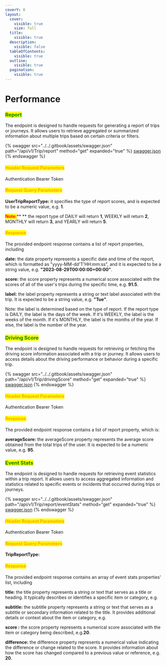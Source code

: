 ```yaml
---
coverY: 0
layout:
  cover:
    visible: true
    size: full
  title:
    visible: true
  description:
    visible: false
  tableOfContents:
    visible: true
  outline:
    visible: true
  pagination:
    visible: true
---
```


# Performance

### <mark style="color:green;">**Report**</mark>&#x20;

The endpoint is designed to handle requests for generating a report of trips or journeys. It allows users to retrieve aggregated or summarized information about multiple trips based on certain criteria or filters.

{% swagger src="../../.gitbook/assets/swagger.json" path="/api/v1/Trip/report" method="get" expanded="true" %}
[swagger.json](../../.gitbook/assets/swagger.json)
{% endswagger %}

#### <mark style="color:orange;">Header Request Parameters</mark>

Authentication Bearer Token

#### <mark style="color:orange;">Request Query Parameters</mark>

**UserTripReportType:** it specifies the type of report scores, and is expected to be a numeric value, e.g. **1**.

<mark style="color:red;">**Note:**</mark>** ** the report type of  DAILY will return **1**, WEEKLY will return **2**, MONTHLY will return **3**, and YEARLY will return **5**.

#### <mark style="color:orange;">**Response**</mark>

The provided endpoint response contains a list of report properties, including&#x20;

**date:** the date property represents a specific date and time of the report, which is formatted as "yyyy-MM-dd'T'HH:mm:ss", and it is expected to be a string value, e.g. **"2023-08-29T00:00:00+00:00"**.

**score:** the score property represents a numerical score associated with the scores of all of the user's trips during the specific time, e.g. **91.5**.

**label:** the label property represents a string or text label associated with the trip. It is expected to be a string value, e.g. **"Tue"**.

Note: the label is determined based on the type of report. If the report type is DAILY, the label is the days of the week. If it's WEEKLY, the label is the weeks of the month. If it's MONTHLY, the label is the months of the year. If else, the label is the number of the year. &#x20;



### <mark style="color:green;">**Driving Score**</mark>&#x20;

The endpoint is designed to handle requests for retrieving or fetching the driving score information associated with a trip or journey. It allows users to access details about the driving performance or behavior during a specific trip.

{% swagger src="../../.gitbook/assets/swagger.json" path="/api/v1/Trip/drivingScore" method="get" expanded="true" %}
[swagger.json](../../.gitbook/assets/swagger.json)
{% endswagger %}

#### <mark style="color:orange;">Header Request Parameters</mark>

Authentication Bearer Token

#### <mark style="color:orange;">**Response**</mark>

The provided endpoint response contains a list of report property, which is:&#x20;

**averageScore:** the averageScore property represents the average score obtained from the total trips of the user. It is expected to be a numeric value, e.g. **95**.



### <mark style="color:green;">**Event Stats**</mark>&#x20;

The endpoint is designed to handle requests for retrieving event statistics within a trip report. It allows users to access aggregated information and statistics related to specific events or incidents that occurred during trips or journeys.

{% swagger src="../../.gitbook/assets/swagger.json" path="/api/v1/Trip/report/eventStats" method="get" expanded="true" %}
[swagger.json](../../.gitbook/assets/swagger.json)
{% endswagger %}

#### <mark style="color:orange;">Header Request Parameters</mark>

Authentication Bearer Token

#### <mark style="color:orange;">Request Query Parameters</mark>

**TripReportType:**

#### <mark style="color:orange;">**Response**</mark>

The provided endpoint response contains an array of event stats properties' list, including &#x20;

**title:** the title property represents a string or text that serves as a title or heading. It typically describes or identifies a specific item or category, e.g.&#x20;

**subtitle:** the subtitle property represents a string or text that serves as a subtitle or secondary information related to the title. It provides additional details or context about the item or category, e.g.&#x20;

**score :** the score property represents a numerical score associated with the item or category being described, e.g.**20**.

**difference:** the difference property represents a numerical value indicating the difference or change related to the score. It provides information about how the score has changed compared to a previous value or reference, e.g. **20**.
